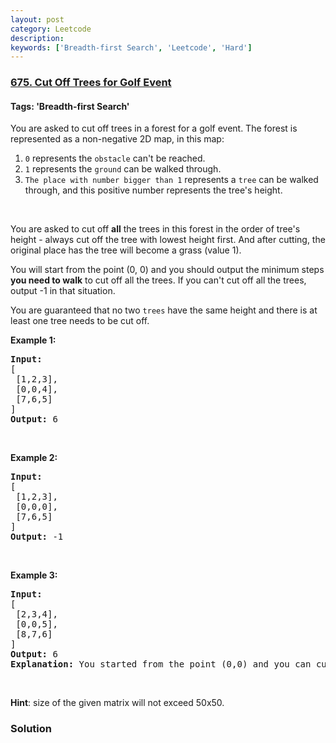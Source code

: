 ```yaml
---
layout: post
category: Leetcode
description: 
keywords: ['Breadth-first Search', 'Leetcode', 'Hard']
---
```

### [675. Cut Off Trees for Golf Event](https://leetcode.com/problems/cut-off-trees-for-golf-event)

#### Tags: 'Breadth-first Search'

<div class="content__u3I1 question-content__JfgR"><div><p>You are asked to cut off trees in a forest for a golf event. The forest is represented as a non-negative 2D map, in this map:</p>
<ol>
<li><code>0</code> represents the <code>obstacle</code> can't be reached.</li>
<li><code>1</code> represents the <code>ground</code> can be walked through.</li>
<li><code>The place with number bigger than 1</code> represents a <code>tree</code> can be walked through, and this positive number represents the tree's height.</li>
</ol>
<p> </p>
<p>You are asked to cut off <b>all</b> the trees in this forest in the order of tree's height - always cut off the tree with lowest height first. And after cutting, the original place has the tree will become a grass (value 1).</p>
<p>You will start from the point (0, 0) and you should output the minimum steps <b>you need to walk</b> to cut off all the trees. If you can't cut off all the trees, output -1 in that situation.</p>
<p>You are guaranteed that no two <code>trees</code> have the same height and there is at least one tree needs to be cut off.</p>
<p><b>Example 1:</b></p>
<pre><b>Input:</b> 
[
 [1,2,3],
 [0,0,4],
 [7,6,5]
]
<b>Output:</b> 6
</pre>
<p> </p>
<p><b>Example 2:</b></p>
<pre><b>Input:</b> 
[
 [1,2,3],
 [0,0,0],
 [7,6,5]
]
<b>Output:</b> -1
</pre>
<p> </p>
<p><b>Example 3:</b></p>
<pre><b>Input:</b> 
[
 [2,3,4],
 [0,0,5],
 [8,7,6]
]
<b>Output:</b> 6
<b>Explanation:</b> You started from the point (0,0) and you can cut off the tree in (0,0) directly without walking.
</pre>
<p> </p>
<p><b>Hint</b>: size of the given matrix will not exceed 50x50.</p>
</div></div>

### Solution
